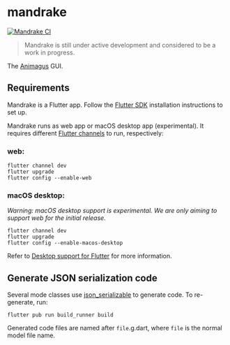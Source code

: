 # mandrake

[![Mandrake CI](https://github.com/nervosnetwork/mandrake/workflows/Mandrake%20CI/badge.svg)](https://github.com/nervosnetwork/mandrake/actions?query=workflow%3A%22Mandrake+CI%22)

> Mandrake is still under active development and considered to be a work in progress.

The [Animagus](https://github.com/xxuejie/animagus) GUI.

## Requirements

Mandrake is a Flutter app. Follow the [Flutter SDK](https://flutter.dev/docs/get-started/install) installation instructions to set up.

Mandrake runs as web app or macOS desktop app (experimental). It requires different [Flutter channels](https://github.com/flutter/flutter/wiki/Flutter-build-release-channels) to run, respectively:

### web:

```shell
flutter channel dev
flutter upgrade
flutter config --enable-web
```

### macOS desktop:

*Warning: macOS desktop support is experimental. We are only aiming to support web for the initial release.*

```shell
flutter channel dev
flutter upgrade
flutter config --enable-macos-desktop
```

Refer to [Desktop support for Flutter](https://flutter.dev/desktop) for more information.

## Generate JSON serialization code

Several mode classes use [json_serializable](https://pub.dev/packages/json_serializable) to generate code. To re-generate, run:

```shell
flutter pub run build_runner build
```

Generated code files are named after `file`.g.dart, where `file` is the normal model file name.
